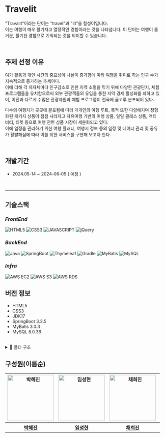 # Travelit

"Travalit"이라는 단어는 "travel"과 "lit"을 합성어입니다.    
이는 여행이 매우 활기차고 열정적인 경험이라는 것을 나타냅니다. 이 단어는 여행이 즐거운, 활기찬 경험으로 기억되는 것을 의미할 수 있습니다.  

</br>

## 주제 선정 이유


여가 활동과 개인 시간의 중요성이 나날이 증가함에 따라 여행을 취미로 하는 인구 수가 지속적으로 증가하는 추세이다.  
이에 더해 각 지자체마다 인구감소로 인한 지역 소멸을 막기 위해 다양한 관광단지, 체험 프로그램들을 유치함으로써 외부 관광객들의 유입을 통한 지역 경제 활성화를 꾀하고 있어, 이전과 다르게 수많은 관광자원과 체험 프로그램이 전국에 골고루 분포되어 있다.  

다수의 여행지가 곳곳에 분포됨에  따라 개개인의 여행 루트, 목적 또한 다양해지며 정형화된 패키지 상품이 점점 사라지고 자유여행 기반의 여행 상품, 일일 클래스 상품, 액티비티, 티켓 등으로 여행 관련 상품 시장이 세분화되고 있다.  
이에 일정을 관리하기 위한 여행 플래너, 여행지 정보 등의 일정 및 데이터 관리 및 공유가 활발해짐에 따라 이를 위한 서비스를 구현해 보고자 한다.  


</br>


## 개발기간
- 2024.05-14 ~ 2024-06-05 ( 예정 )

</br>

---

## 기술스택

### ***FrontEnd***
![HTML5](https://img.shields.io/static/v1?style=for-the-badge&color=E34F26&message=HTML5&logo=HTML5&logoColor=white&label=)
![CSS3](https://img.shields.io/static/v1?style=for-the-badge&color=1572B6&message=CSS&logo=CSS3&logoColor=white&label=)
![JAVASCRIPT](https://img.shields.io/static/v1?style=for-the-badge&color=F7DF1E&message=JAVASCRIPT&logo=JavaScript&logoColor=white&label=)
![jQuery](https://img.shields.io/static/v1?style=for-the-badge&color=F7DF1E&message=jQuery&logo=jQuery&logoColor=white&label=)


### ***BackEnd***
![Java](https://img.shields.io/badge/java-007396?style=for-the-badge&logo=java&logoColor=white)
![SpringBoot](https://img.shields.io/static/v1?style=for-the-badge&color=6DB33F&message=spring+boot&logo=springboot&logoColor=white&label=)
![Thymeleaf](https://img.shields.io/static/v1?style=for-the-badge&color=005F0F&message=Thymeleaf&logo=Thymeleaf&logoColor=white&label=)
![Gradle](https://img.shields.io/static/v1?style=for-the-badge&color=02303A&message=Gradle&logo=Gradle&logoColor=white&label=)
![MyBatis](https://img.shields.io/badge/MyBatis-663399?style=for-the-badge&logo=MyBatis&logoColor=white)
![MySQL](https://img.shields.io/static/v1?style=for-the-badge&color=003545&message=MySQL&logo=MySQL&logoColor=white&label=)  

### ***Infra***
![AWS EC2](https://img.shields.io/static/v1?style=for-the-badge&color=FF9900&message=aws+ec2&logo=amazonec2&logoColor=black&label=)
![AWS S3](https://img.shields.io/static/v1?style=for-the-badge&color=569A31&message=aws+s3&logo=amazons3&logoColor=black&label=)
![AWS RDS](https://img.shields.io/static/v1?style=for-the-badge&color=527FFF&message=AWS+RDS&logo=amazonrds&logoColor=black&label=)


## 버전 정보  
- HTML5
- CSS3
- JDK17  
- SpringBoot 3.2.5
- MyBatis 3.0.3
- MySQL 8.0.36

</br>

<details>
<summary>🌳 폴더 구조</summary>

```
src─|
    java
    ├─common : Exception관련 파일이나 공통 클레스(aop, validation, converter, image upload) 파일로 구성
    ├─config : 각종 설정파일 구성
    ├─controller : 컨트롤러 파일 보관
    |    ├─ member (회원 패키지)
    |    ├─ product (상품 패키지)
    |    ├─ planner (플래너 패키지)
    |    ├─ location (지역 정보 패키지)
    ├─domain : mapper의 반환 값으로 사용될 클래스 구성
    |    ├─ member
    |    ├─ product
    |    ├─ planner
    |    ├─ location
    ├─dto
    |    ├─ request (request 즉, 요청 객체로 사용자가 서버쪽으로 데이터를 전달할 때 받을 DTO 선언)
    |        |    ├─ member (회원 패키지)
    |        |    ├─ product (상품 패키지)
    |        |    ├─ planner (플래너 패키지)
    |        |    ├─ location (지역 정보 패키지)
    |    ├─ response (response 즉, 응답 객체로 DB의 데이터를 해당 DTO로 받아서 최종적으로 사용자에게 반환할 DTO 선언)
    |        |    ├─ member (회원 패키지)
    |        |    ├─ product (상품 패키지)
    |        |    ├─ planner (플래너 패키지)
    |        |    ├─ location (지역 정보 패키지)
    ├─mapper : 매퍼 파일 보관
    |    ├─ member
    |    ├─ product
    |    ├─ planner
    |    ├─ location
    ├─security : spring security 파일 구성
    ├─service : 서비스 파일 보관
    |    ├─ member
    |    ├─ product
    |    ├─ planner
    |    ├─ location
    resources
    ├─mapper
    |    ├─ member
    |    ├─ product
    |    ├─ planner
    |    ├─ location
    |
    ├─ static
    │          ├─ css (css 파일 보관)
    │          │    ├─ member
    │          │    ├─ product
    │          │    ├─ planner
    │          │    ├─ location
    │          │
    │          │
    │          ├─ image (image 파일 보관)
    │          │    ├─ member
    │          │    ├─ product
    │          │    ├─ planner
    │          │    ├─ location
    │          │
    │          │
    │          ├─ js (js 파일 보관)
    │               ├─ member
    │               ├─ product
    │               ├─ planner
    │               ├─ location
    |
    |
    ├─ template
    |    ├─ member
    |    ├─ product
    |    ├─ planner
    |    ├─ location
    |    ├─ fragments
```
</details>

## 구성원(이름순)

<table>
	<tbody>
		<tr>
			<th><img width="150px" src="https://github.com/pjiny92.png" alt="박혜진"/></th>
			<th><img width="150px" src="https://github.com/sksrpf1126.png" alt="임성현"/></th>
			<th><img width="150px" src="https://github.com/HeegeneChae.png" alt="채희진"/></th>
			<th><img width="150px" src="https://github.com/JinyDev95.png" alt="최원진"/></th>
		</tr>
		<tr>
			<th><a href="https://github.com/pjiny92" target="_blank">박혜진</a></th>
			<th><a href="https://github.com/sksrpf1126" target="_blank">임성현</a></th>
			<th><a href="https://github.com/HeegeneChae" target="_blank">채희진</a></th>
			<th><a href="https://github.com/JinyDev95" target="_blank">최원진</a></th>
		</tr>
	</tbody>
</table>
